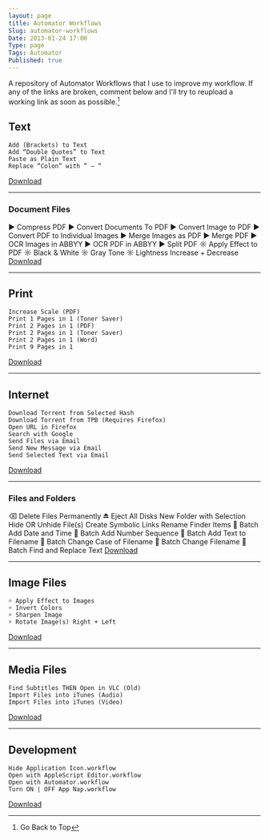 ```yaml
---
layout: page
title: Automator Workflows
Slug: automator-workflows
Date: 2013-01-24 17:00
Type: page
Tags: Automator
Published: true
---
```


A repository of Automator Workflows that I use to improve my workflow. If any of the links are broken, comment below and I'll try to reupload a working link as soon as possible.[^0]

Text
----------------------
    Add (Brackets) to Text
    Add “Double Quotes” to Text
    Paste as Plain Text
    Replace “Colon” with ” – “
<a href="https://www.dropbox.com/sh/99opxyit21oi6p8/IESug4nEDV" target="_blank">Download</a>
<hr>

<h3><div id="Document-Files">Document Files</div></h3>
    ▶ Compress PDF
    ▶ Convert Documents To PDF
    ▶ Convert Image to PDF
    ▶ Convert PDF to Individual Images
    ▶ Merge Images as PDF
    ▶ Merge PDF
    ▶ OCR Images in ABBYY
    ▶ OCR PDF in ABBYY
    ▶ Split PDF
    ☼ Apply Effect to PDF
    ☼ Black & White
    ☼ Gray Tone
    ☼ Lightness Increase + Decrease
<a href="https://www.dropbox.com/sh/ogwzam5okjsieaj/f_opbYT988" target="_blank">Download</a>
<hr>

Print
----------------------
    Increase Scale (PDF)
    Print 1 Pages in 1 (Toner Saver)
    Print 2 Pages in 1 (PDF)
    Print 2 Pages in 1 (Toner Saver)
    Print 2 Pages in 1 (Word)
    Print 9 Pages in 1
<a href="" target="_blank">Download</a>
<hr>

Internet
----------------------
    Download Torrent from Selected Hash
    Download Torrent from TPB (Requires Firefox)
    Open URL in Firefox
    Search with Google
    Send Files via Email
    Send New Message via Email
    Send Selected Text via Email
<a href="https://www.dropbox.com/sh/6ziv4165jnaycay/USoi6M2sO9" target="_blank">Download</a>
<hr>

<h3><div id="Files and Folders">Files and Folders</div></h3>
    ⌫ Delete Files Permanently
    ⏏  Eject All Disks
    New Folder with Selection
    Hide OR Unhide File(s)
    Create Symbolic Links
    Rename Finder Items
     Batch Add Date and Time
     Batch Add Number Sequence
     Batch Add Text to Filename
     Batch Change Case of Filename
     Batch Change Filename
     Batch Find and Replace Text
<a href="https://www.dropbox.com/sh/237baatcwynf975/43bLlyFNuy" target="_blank">Download</a>
<hr>

Image Files
----------------------
    ☼ Apply Effect to Images
    ☼ Invert Colors
    ☼ Sharpen Image
    ☼ Rotate Image(s) Right + Left
<a href="https://www.dropbox.com/sh/237baatcwynf975/43bLlyFNuy" target="_blank">Download</a>
<hr>

Media Files
----------------------
    Find Subtitles THEN Open in VLC (Old)
    Import Files into iTunes (Audio)
    Import Files into iTunes (Video)
<a href="" target="_blank">Download</a>
<hr>

Development
----------------------
    Hide Application Icon.workflow
    Open with AppleScript Editor.workflow
    Open with Automator.workflow
    Turn ON | OFF App Nap.workflow
<a href="https://www.dropbox.com/sh/t4ngev0z3rcdkml/8ipXsclFfl" target="_blank">Download</a>

[^0]: Go Back to Top